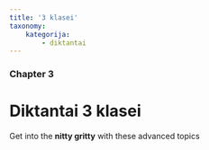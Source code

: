 ```yaml
---
title: '3 klasei'
taxonomy:
    kategorija:
        - diktantai
---
```


### Chapter 3

# Diktantai 3 klasei

Get into the **nitty gritty** with these advanced topics
